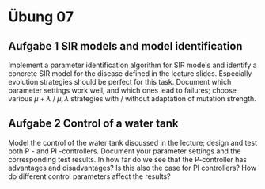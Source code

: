 # Übung 07

## **Aufgabe 1** SIR models and model identification

Implement a parameter identification algorithm for SIR models and identify a concrete SIR model for the disease defined in the lecture slides. Especially evolution strategies should be perfect for this task. Document which parameter settings work well, and which ones lead to failures; choose various $\mu +\lambda$ / $\mu, \lambda$ strategies with / without
adaptation of mutation strength.

## **Aufgabe 2** Control of a water tank

Model the control of the water tank discussed in the lecture; design and test both P - and PI -controllers. Document your parameter settings and the corresponding test results. In how far do we see that the P-controller has advantages and disadvantages? Is this also the case for PI controllers? How do different control parameters affect the results?

